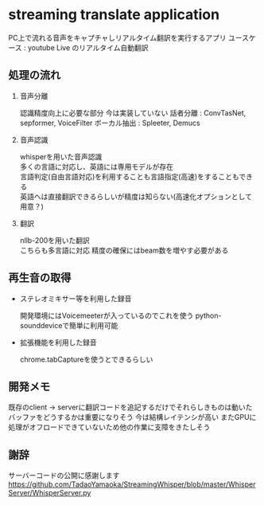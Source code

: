 # streaming translate application

PC上で流れる音声をキャプチャしリアルタイム翻訳を実行するアプリ
ユースケース : youtube Live のリアルタイム自動翻訳

## 処理の流れ

1. 音声分離

   認識精度向上に必要な部分 今は実装していない
   話者分離 : ConvTasNet, sepformer, VoiceFilter
   ボーカル抽出 : Spleeter, Demucs

2. 音声認識

   whisperを用いた音声認識\
   多くの言語に対応し、英語には専用モデルが存在\
   言語判定(自由言語対応)を利用することも言語指定(高速)をすることもできる\
   英語へは直接翻訳できるらしいが精度は知らない(高速化オプションとして用意？)

3. 翻訳

   nllb-200を用いた翻訳\
   こちらも多言語に対応 精度の確保にはbeam数を増やす必要がある

## 再生音の取得

- ステレオミキサー等を利用した録音

  開発環境にはVoicemeeterが入っているのでこれを使う
  python-sounddeviceで簡単に利用可能

- 拡張機能を利用した録音

  chrome.tabCaptureを使うとできるらしい

## 開発メモ

既存のclient -> serverに翻訳コードを追記するだけでそれらしきものは動いた
バッファをどうするかは重要になりそう 今は結構レイテンシが高い
またGPUに処理がオフロードできていないため他の作業に支障をきたしそう

## 謝辞

サーバーコードの公開に感謝します\
https://github.com/TadaoYamaoka/StreamingWhisper/blob/master/WhisperServer/WhisperServer.py
